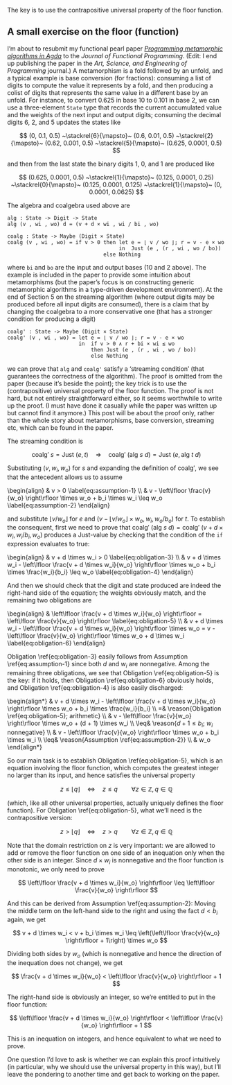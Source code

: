 The key is to use the contrapositive universal property of the floor function.

## A small exercise on the floor (function)

I’m about to resubmit my functional pearl paper [_Programming metamorphic algorithms in Agda_](https://josh-hs-ko.github.io/#publication-4bc2b083) to the *Journal of Functional Programming*.
(Edit: I end up publishing the paper in the *Art, Science, and Engineering of Programming* journal.)
A metamorphism is a fold followed by an unfold, and a typical example is base conversion (for fractions): consuming a list of digits to compute the value it represents by a fold, and then producing a colist of digits that represents the same value in a different base by an unfold.
For instance, to convert $0.625$ in base $10$ to $0.101$ in base $2$, we can use a three-element `State` type that records the current accumulated value and the weights of the next input and output digits; consuming the decimal digits $6$, $2$, and $5$ updates the states like

$$ (0, 0.1, 0.5) ~\stackrel{6}{\mapsto}~ (0.6, 0.01, 0.5) ~\stackrel{2}{\mapsto}~ (0.62, 0.001, 0.5) ~\stackrel{5}{\mapsto}~ (0.625, 0.0001, 0.5) $$

and then from the last state the binary digits $1$, $0$, and $1$ are produced like

$$ (0.625, 0.0001, 0.5) ~\stackrel{1}{\mapsto}~ (0.125, 0.0001, 0.25) ~\stackrel{0}{\mapsto}~ (0.125, 0.0001, 0.125) ~\stackrel{1}{\mapsto}~ (0, 0.0001, 0.0625) $$

The algebra and coalgebra used above are

```
alg : State -> Digit -> State
alg (v , wi , wo) d = (v + d × wi , wi / bi , wo)

coalg : State -> Maybe (Digit × State)
coalg (v , wi , wo) = if v > 0 then let e = ⌊ v / wo ⌋; r = v - e × wo
                                    in  Just (e , (r , wi , wo / bo))
                               else Nothing
```

where `bi` and `bo` are the input and output bases ($10$ and $2$ above).
The example is included in the paper to provide some intuition about metamorphisms (but the paper’s focus is on constructing generic metamorphic algorithms in a type-driven development environment).
At the end of Section 5 on the streaming algorithm (where output digits may be produced before all input digits are consumed), there is a claim that by changing the coalgebra to a more conservative one (that has a stronger condition for producing a digit)

```
coalg' : State -> Maybe (Digit × State)
coalg' (v , wi , wo) = let e = ⌊ v / wo ⌋; r = v - e × wo
                       in  if v > 0 ∧ r + bi × wi ≤ wo
                           then Just (e , (r , wi , wo / bo))
                           else Nothing
```

we can prove that `alg` and `coalg'` satisfy a ‘streaming condition’ (that guarantees the correctness of the algorithm).
The proof is omitted from the paper (because it’s beside the point); the key trick is to use the (contrapositive) universal property of the floor function.
The proof is not hard, but not entirely straightforward either, so it seems worthwhile to write up the proof.
(I must have done it casually while the paper was written up but cannot find it anymore.)
This post will be about the proof only, rather than the whole story about metamorphisms, base conversion, streaming etc, which can be found in the paper.

The streaming condition is

$$ \mathsf{coalg'}\ s = \mathsf{Just}\ (e, t) \quad\Rightarrow\quad \mathsf{coalg'}\ (\mathsf{alg}\ s\ d) = \mathsf{Just}\ (e, \mathsf{alg}\ t\ d)$$

Substituting $(v, w_i, w_o)$ for $s$ and expanding the definition of $\mathsf{coalg'}$, we see that the antecedent allows us to assume

\begin{align}
& v > 0 \label{eq:assumption-1} \\\\
& v - \left\lfloor \frac{v}{w_o} \right\rfloor \times w_o + b_i \times w_i \leq w_o \label{eq:assumption-2}
\end{align}

and substitute $\lfloor v / w_o \rfloor$ for $e$ and $(v - \lfloor v/w_o \rfloor \times w_o, w_i, w_o/b_o)$ for $t$.
To establish the consequent, first we need to prove that $\mathsf{coalg'}\ (\mathsf{alg}\ s\ d) = \mathsf{coalg'}\ (v + d \times w_i, w_i / b_i, w_o)$ produces a $\mathsf{Just}$-value by checking that the condition of the `if` expression evaluates to true:

\begin{align}
& v + d \times w_i > 0 \label{eq:obligation-3} \\\\
& v + d \times w_i - \left\lfloor \frac{v + d \times w_i}{w_o} \right\rfloor \times w_o + b_i \times \frac{w_i}{b_i} \leq w_o \label{eq:obligation-4}
\end{align}

And then we should check that the digit and state produced are indeed the right-hand side of the equation; the weights obviously match, and the remaining two obligations are

\begin{align}
& \left\lfloor \frac{v + d \times w_i}{w_o} \right\rfloor = \left\lfloor \frac{v}{w_o} \right\rfloor \label{eq:obligation-5} \\\\
& v + d \times w_i - \left\lfloor \frac{v + d \times w_i}{w_o} \right\rfloor \times w_o = v - \left\lfloor \frac{v}{w_o} \right\rfloor \times w_o + d \times w_i \label{eq:obligation-6}
\end{align}

Obligation \ref{eq:obligation-3} easily follows from Assumption \ref{eq:assumption-1} since both $d$ and $w_i$ are nonnegative.
Among the remaining three obligations, we see that Obligation \ref{eq:obligation-5} is the key: if it holds, then Obligation \ref{eq:obligation-6} obviously holds, and Obligation \ref{eq:obligation-4} is also easily discharged:

\begin{align*}
& v + d \times w_i - \left\lfloor \frac{v + d \times w_i}{w_o} \right\rfloor \times w_o + b_i \times \frac{w_i}{b_i} \\\\
=& \reason{Obligation \ref{eq:obligation-5}; arithmetic} \\\\
& v - \left\lfloor \frac{v}{w_o} \right\rfloor \times w_o + (d + 1) \times w_i \\\\
\leq& \reason{$d + 1 \leq b_i$; $w_i$ nonnegative} \\\\
& v - \left\lfloor \frac{v}{w_o} \right\rfloor \times w_o + b_i \times w_i \\\\
\leq& \reason{Assumption \ref{eq:assumption-2}} \\\\
& w_o
\end{align*}

So our main task is to establish Obligation \ref{eq:obligation-5}, which is an equation involving the floor function, which computes the greatest integer no larger than its input, and hence satisfies the universal property

$$ z \leq \lfloor q \rfloor \quad\Leftrightarrow\quad z \leq q \qquad\forall z \in \mathbb{Z}, q \in \mathbb{Q} $$

(which, like all other universal properties, actually uniquely defines the floor function).
For Obligation \ref{eq:obligation-5}, what we’ll need is the contrapositive version:

$$ z > \lfloor q \rfloor \quad\Leftrightarrow\quad z > q \qquad\forall z \in \mathbb{Z}, q \in \mathbb{Q} $$

Note that the domain restriction on $z$ is very important: we are allowed to add or remove the floor function on one side of an inequation only when the other side is an integer.
Since $d \times w_i$ is nonnegative and the floor function is monotonic, we only need to prove

$$ \left\lfloor \frac{v + d \times w_i}{w_o} \right\rfloor \leq \left\lfloor \frac{v}{w_o} \right\rfloor $$

And this can be derived from Assumption \ref{eq:assumption-2}:
Moving the middle term on the left-hand side to the right and using the fact $d < b_i$ again, we get

$$ v + d \times w_i < v + b_i \times w_i \leq \left(\left\lfloor \frac{v}{w_o} \right\rfloor + 1\right) \times w_o $$

Dividing both sides by $w_o$ (which is nonnegative and hence the direction of the inequation does not change), we get

$$ \frac{v + d \times w_i}{w_o} < \left\lfloor \frac{v}{w_o} \right\rfloor + 1 $$

The right-hand side is obviously an integer, so we’re entitled to put in the floor function:

$$ \left\lfloor \frac{v + d \times w_i}{w_o} \right\rfloor < \left\lfloor \frac{v}{w_o} \right\rfloor + 1 $$

This is an inequation on integers, and hence equivalent to what we need to prove.

One question I’d love to ask is whether we can explain this proof intuitively (in particular, why we should use the universal property in this way), but I’ll leave the pondering to another time and get back to working on the paper.